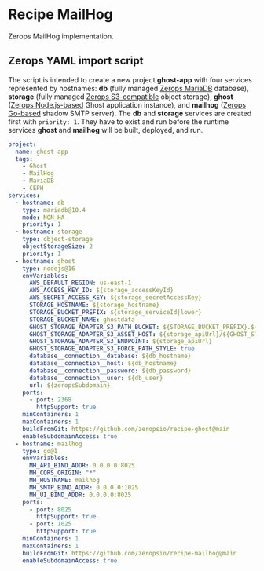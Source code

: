 # Recipe MailHog

Zerops MailHog implementation.

## Zerops YAML import script

The script is intended to create a new project **ghost-app** with four services represented by hostnames: **db** (fully managed [Zerops MariaDB](https://docs.zerops.io/documentation/services/databases/mariadb.html) database), **storage** (fully managed [Zerops S3-compatible](https://docs.zerops.io/documentation/services/storage/s3.html) object storage), **ghost** ([Zerops Node.js-based](https://docs.zerops.io/documentation/services/runtimes/nodejs.html) Ghost application instance), and **mailhog** ([Zerops Go-based](https://docs.zerops.io/documentation/services/runtimes/golang.html) shadow SMTP server). The **db** and **storage** services are created first with `priority: 1`. They have to exist and run before the runtime services **ghost** and **mailhog** will be built, deployed, and run.

```yaml
project:
  name: ghost-app
  tags:
    - Ghost
    - MailHog
    - MariaDB
    - CEPH
services:
  - hostname: db
    type: mariadb@10.4
    mode: NON_HA
    priority: 1
  - hostname: storage
    type: object-storage
    objectStorageSize: 2
    priority: 1
  - hostname: ghost
    type: nodejs@16
    envVariables:
      AWS_DEFAULT_REGION: us-east-1
      AWS_ACCESS_KEY_ID: ${storage_accessKeyId}
      AWS_SECRET_ACCESS_KEY: ${storage_secretAccessKey}
      STORAGE_HOSTNAME: ${storage_hostname}
      STORAGE_BUCKET_PREFIX: ${storage_serviceId|lower}
      STORAGE_BUCKET_NAME: ghostdata
      GHOST_STORAGE_ADAPTER_S3_PATH_BUCKET: ${STORAGE_BUCKET_PREFIX}.${STORAGE_BUCKET_NAME}
      GHOST_STORAGE_ADAPTER_S3_ASSET_HOST: ${storage_apiUrl}/${GHOST_STORAGE_ADAPTER_S3_PATH_BUCKET}
      GHOST_STORAGE_ADAPTER_S3_ENDPOINT: ${storage_apiUrl}
      GHOST_STORAGE_ADAPTER_S3_FORCE_PATH_STYLE: true
      database__connection__database: ${db_hostname}
      database__connection__host: ${db_hostname}
      database__connection__password: ${db_password}
      database__connection__user: ${db_user}
      url: ${zeropsSubdomain}
    ports:
      - port: 2368
        httpSupport: true
    minContainers: 1
    maxContainers: 1
    buildFromGit: https://github.com/zeropsio/recipe-ghost@main
    enableSubdomainAccess: true
  - hostname: mailhog
    type: go@1
    envVariables:
      MH_API_BIND_ADDR: 0.0.0.0:8025
      MH_CORS_ORIGIN: "*"
      MH_HOSTNAME: mailhog
      MH_SMTP_BIND_ADDR: 0.0.0.0:1025
      MH_UI_BIND_ADDR: 0.0.0.0:8025
    ports:
      - port: 8025
        httpSupport: true
      - port: 1025
        httpSupport: true
    minContainers: 1
    maxContainers: 1
    buildFromGit: https://github.com/zeropsio/recipe-mailhog@main
    enableSubdomainAccess: true
```
